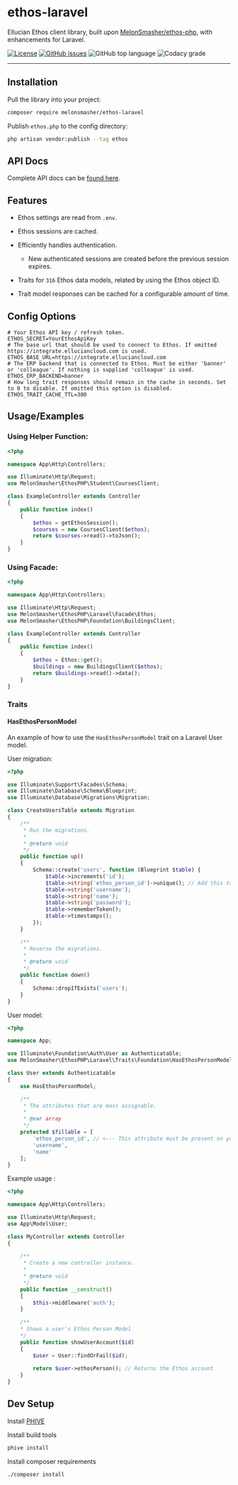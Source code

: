 # ethos-laravel

Ellucian Ethos client library, built upon [MelonSmasher/ethos-php](https://github.com/MelonSmasher/ethos-php), with enhancements for Laravel.

[![License](https://img.shields.io/badge/license-MIT-blue)](https://raw.githubusercontent.com/MelonSmasher/ethos-laravel/master/LICENSE)
[![GitHub issues](https://img.shields.io/github/issues/MelonSmasher/ethos-laravel)](https://github.com/MelonSmasher/ethos-laravel/issues)
![GitHub top language](https://img.shields.io/github/languages/top/MelonSmasher/ethos-laravel)
![Codacy grade](https://img.shields.io/codacy/grade/bf072523c9b44717aa77af8debb3b8cd)

---

## Installation

Pull the library into your project:

```bash
composer require melonsmasher/ethos-laravel
```

Publish `ethos.php` to the config directory:

```bash
php artisan vendor:publish --tag ethos
```

## API Docs

Complete API docs can be [found here](https://melonsmasher.github.io/ethos-laravel/docs/).

## Features

* Ethos settings are read from `.env`.
  
* Ethos sessions are cached.
  
* Efficiently handles authentication.
    *  New authenticated sessions are created before the previous session expires.
  
* Traits for `316` Ethos data models, related by using the Ethos object ID.
  
* Trait model responses can be cached for a configurable amount of time.

## Config Options

```dotenv
# Your Ethos API key / refresh token.
ETHOS_SECRET=YourEthosApiKey
# The base url that should be used to connect to Ethos. If omitted https://integrate.elluciancloud.com is used.
ETHOS_BASE_URL=https://integrate.elluciancloud.com
# The ERP backend that is connected to Ethos. Must be either 'banner' or 'colleague'. If nothing is supplied 'colleague' is used.
ETHOS_ERP_BACKEND=banner
# How long trait responses should remain in the cache in seconds. Set to 0 to disable. If omitted this option is disabled.
ETHOS_TRAIT_CACHE_TTL=300
```

## Usage/Examples

### Using Helper Function:

```php
<?php

namespace App\Http\Controllers;

use Illuminate\Http\Request;
use MelonSmasher\EthosPHP\Student\CoursesClient;

class ExampleController extends Controller
{
    public function index()
    {
        $ethos = getEthosSession();
        $courses = new CoursesClient($ethos);
        return $courses->read()->toJson();
    }
}
```

### Using Facade:

```php
<?php

namespace App\Http\Controllers;

use Illuminate\Http\Request;
use MelonSmasher\EthosPHP\Laravel\Facade\Ethos;
use MelonSmasher\EthosPHP\Foundation\BuildingsClient;

class ExampleController extends Controller
{
    public function index()
    {
        $ethos = Ethos::get();
        $buildings = new BuildingsClient($ethos);
        return $buildings->read()->data();
    }
}
```

### Traits

#### HasEthosPersonModel

An example of how to use the `HasEthosPersonModel` trait on a Laravel User model.

User migration:

```php
<?php

use Illuminate\Support\Facades\Schema;
use Illuminate\Database\Schema\Blueprint;
use Illuminate\Database\Migrations\Migration;

class CreateUsersTable extends Migration
{
    /**
     * Run the migrations.
     *
     * @return void
     */
    public function up()
    {
        Schema::create('users', function (Blueprint $table) {
            $table->increments('id');
            $table->string('ethos_person_id')->unique(); // Add this to your user's model and fill it with the related Ethos Person ID.
            $table->string('username');
            $table->string('name');
            $table->string('password');
            $table->rememberToken();
            $table->timestamps();
        });
    }

    /**
     * Reverse the migrations.
     *
     * @return void
     */
    public function down()
    {
        Schema::dropIfExists('users');
    }
}
```

User model:

```php
<?php

namespace App;

use Illuminate\Foundation\Auth\User as Authenticatable;
use MelonSmasher\EthosPHP\Laravel\Traits\Foundation\HasEthosPersonModel;

class User extends Authenticatable
{
    use HasEthosPersonModel;

    /**
     * The attributes that are mass assignable.
     *
     * @var array
     */
    protected $fillable = [
        'ethos_person_id', // <--- This attribute must be present on your model.
        'username',
        'name'
    ];
}
```

Example usage :

```php
<?php

namespace App\Http\Controllers;

use Illuminate\Http\Request;
use App\Model\User;

class MyController extends Controller
{
    
    /**
     * Create a new controller instance.
     *
     * @return void
     */
    public function __construct()
    {
        $this->middleware('auth');
    }
    
    /**
    * Shows a user's Ethos Person Model
    */
    public function showUserAccount($id) 
    {
        $user = User::findOrFail($id);
        
        return $user->ethosPerson(); // Returns the Ethos account
    }
}
```

## Dev Setup

Install [PHIVE](https://phar.io/)

Install build tools

```bash
phive install
```

Install composer requirements

```bash
./composer install
```

